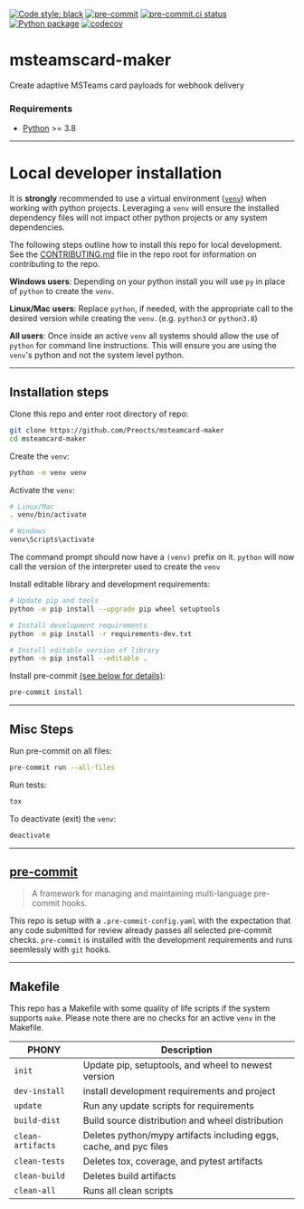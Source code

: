 [![Code style:
black](https://img.shields.io/badge/code%20style-black-000000.svg)](https://github.com/psf/black)
[![pre-commit](https://img.shields.io/badge/pre--commit-enabled-brightgreen?logo=pre-commit&logoColor=white)](https://github.com/pre-commit/pre-commit)
[![pre-commit.ci
status](https://results.pre-commit.ci/badge/github/Preocts/msteamscard-maker/main.svg)](https://results.pre-commit.ci/latest/github/Preocts/msteamscard-maker/main)
[![Python
package](https://github.com/Preocts/msteamscard-maker/actions/workflows/python-tests.yml/badge.svg?branch=main)](https://github.com/Preocts/msteamscard-maker/actions/workflows/python-tests.yml)
[![codecov](https://codecov.io/gh/Preocts/msteamscard-maker/branch/main/graph/badge.svg?token=ZHZ37V8IHK)](https://codecov.io/gh/Preocts/msteamscard-maker)

# msteamscard-maker

Create adaptive MSTeams card payloads for webhook delivery

### Requirements

- [Python](https://python.org) >= 3.8

---

# Local developer installation

It is **strongly** recommended to use a virtual environment
([`venv`](https://docs.python.org/3/library/venv.html)) when working with python
projects. Leveraging a `venv` will ensure the installed dependency files will
not impact other python projects or any system dependencies.

The following steps outline how to install this repo for local development. See
the [CONTRIBUTING.md](../CONTRIBUTING.md) file in the repo root for information
on contributing to the repo.

**Windows users**: Depending on your python install you will use `py` in place
of `python` to create the `venv`.

**Linux/Mac users**: Replace `python`, if needed, with the appropriate call to
the desired version while creating the `venv`. (e.g. `python3` or `python3.8`)

**All users**: Once inside an active `venv` all systems should allow the use of
`python` for command line instructions. This will ensure you are using the
`venv`'s python and not the system level python.

---

## Installation steps

Clone this repo and enter root directory of repo:

```bash
git clone https://github.com/Preocts/msteamcard-maker
cd msteamcard-maker
```

Create the `venv`:

```bash
python -m venv venv
```

Activate the `venv`:

```bash
# Linux/Mac
. venv/bin/activate

# Windows
venv\Scripts\activate
```

The command prompt should now have a `(venv)` prefix on it. `python` will now
call the version of the interpreter used to create the `venv`

Install editable library and development requirements:

```bash
# Update pip and tools
python -m pip install --upgrade pip wheel setuptools

# Install development requirements
python -m pip install -r requirements-dev.txt

# Install editable version of library
python -m pip install --editable .
```

Install pre-commit [(see below for details)](#pre-commit):

```bash
pre-commit install
```

---

## Misc Steps

Run pre-commit on all files:

```bash
pre-commit run --all-files
```

Run tests:

```bash
tox
```

To deactivate (exit) the `venv`:

```bash
deactivate
```

---

## [pre-commit](https://pre-commit.com)

> A framework for managing and maintaining multi-language pre-commit hooks.

This repo is setup with a `.pre-commit-config.yaml` with the expectation that
any code submitted for review already passes all selected pre-commit checks.
`pre-commit` is installed with the development requirements and runs seemlessly
with `git` hooks.

---

## Makefile

This repo has a Makefile with some quality of life scripts if the system
supports `make`.  Please note there are no checks for an active `venv` in the
Makefile.

| PHONY             | Description                                                        |
| ----------------- | ------------------------------------------------------------------ |
| `init`            | Update pip, setuptools, and wheel to newest version                |
| `dev-install`     | install development requirements and project                       |
| `update`          | Run any update scripts for requirements                            |
| `build-dist`      | Build source distribution and wheel distribution                   |
| `clean-artifacts` | Deletes python/mypy artifacts including eggs, cache, and pyc files |
| `clean-tests`     | Deletes tox, coverage, and pytest artifacts                        |
| `clean-build`     | Deletes build artifacts                                            |
| `clean-all`       | Runs all clean scripts                                             |

